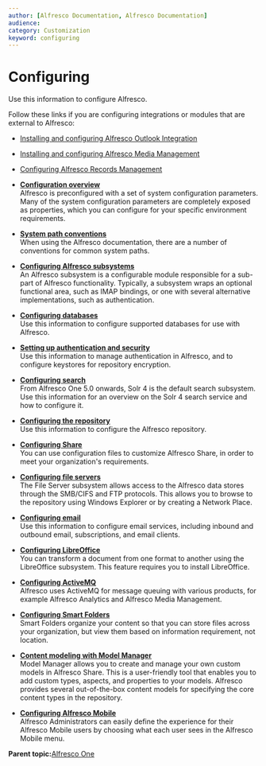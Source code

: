 ```yaml
---
author: [Alfresco Documentation, Alfresco Documentation]
audience: 
category: Customization
keyword: configuring
---
```


# Configuring

Use this information to configure Alfresco.

Follow these links if you are configuring integrations or modules that are external to Alfresco:

-   [Installing and configuring Alfresco Outlook Integration](http://docs.alfresco.com/outlook2.4/concepts/Outlook-install-intro.html)
-   [Installing and configuring Alfresco Media Management](http://docs.alfresco.com/mm1.0/concepts/mm-install-overview.html)
-   [Configuring Alfresco Records Management](http://docs.alfresco.com/rm2.5/concepts/rm-admin-intro.html)

-   **[Configuration overview](../concepts/configuration-overview.md)**  
Alfresco is preconfigured with a set of system configuration parameters. Many of the system configuration parameters are completely exposed as properties, which you can configure for your specific environment requirements.
-   **[System path conventions](../reuse/conv-syspaths.md)**  
When using the Alfresco documentation, there are a number of conventions for common system paths.
-   **[Configuring Alfresco subsystems](../concepts/subsystem-intro.md)**  
An Alfresco subsystem is a configurable module responsible for a sub-part of Alfresco functionality. Typically, a subsystem wraps an optional functional area, such as IMAP bindings, or one with several alternative implementations, such as authentication.
-   **[Configuring databases](../concepts/intro-db-setup.md)**  
Use this information to configure supported databases for use with Alfresco.
-   **[Setting up authentication and security](../concepts/auth-intro.md)**  
Use this information to manage authentication in Alfresco, and to configure keystores for repository encryption.
-   **[Configuring search](../concepts/solr-home.md)**  
From Alfresco One 5.0 onwards, Solr 4 is the default search subsystem. Use this information for an overview on the Solr 4 search service and how to configure it.
-   **[Configuring the repository](../concepts/intro-core.md)**  
Use this information to configure the Alfresco repository.
-   **[Configuring Share](../concepts/config-share-intro.md)**  
You can use configuration files to customize Alfresco Share, in order to meet your organization's requirements.
-   **[Configuring file servers](../concepts/fileserv-subsystem-intro.md)**  
The File Server subsystem allows access to the Alfresco data stores through the SMB/CIFS and FTP protocols. This allows you to browse to the repository using Windows Explorer or by creating a Network Place.
-   **[Configuring email](../concepts/email.md)**  
Use this information to configure email services, including inbound and outbound email, subscriptions, and email clients.
-   **[Configuring LibreOffice](../concepts/OOo-subsystems-intro.md)**  
You can transform a document from one format to another using the LibreOffice subsystem. This feature requires you to install LibreOffice.
-   **[Configuring ActiveMQ](../concepts/activemq-overview.md)**  
Alfresco uses ActiveMQ for message queuing with various products, for example Alfresco Analytics and Alfresco Media Management.
-   **[Configuring Smart Folders](../concepts/sf-intro.md)**  
Smart Folders organize your content so that you can store files across your organization, but view them based on information requirement, not location.
-   **[Content modeling with Model Manager](../concepts/admintools-cmm-intro.md)**  
Model Manager allows you to create and manage your own custom models in Alfresco Share. This is a user-friendly tool that enables you to add custom types, aspects, and properties to your models. Alfresco provides several out-of-the-box content models for specifying the core content types in the repository.
-   **[Configuring Alfresco Mobile](../topics/mobile-config.md)**  
Alfresco Administrators can easily define the experience for their Alfresco Mobile users by choosing what each user sees in the Alfresco Mobile menu.

**Parent topic:**[Alfresco One](../concepts/welcome.md)

